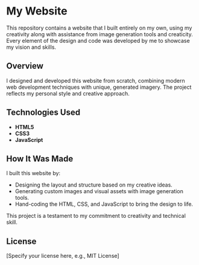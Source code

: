# My Website

This repository contains a website that I built entirely on my own, using my creativity along with assistance from image generation tools and creaticity. Every element of the design and code was developed by me to showcase my vision and skills.

## Overview

I designed and developed this website from scratch, combining modern web development techniques with unique, generated imagery. The project reflects my personal style and creative approach.

## Technologies Used

- **HTML5**
- **CSS3**
- **JavaScript**

## How It Was Made

I built this website by:
- Designing the layout and structure based on my creative ideas.
- Generating custom images and visual assets with image generation tools.
- Hand-coding the HTML, CSS, and JavaScript to bring the design to life.

This project is a testament to my commitment to creativity and technical skill.

## License

[Specify your license here, e.g., MIT License]
